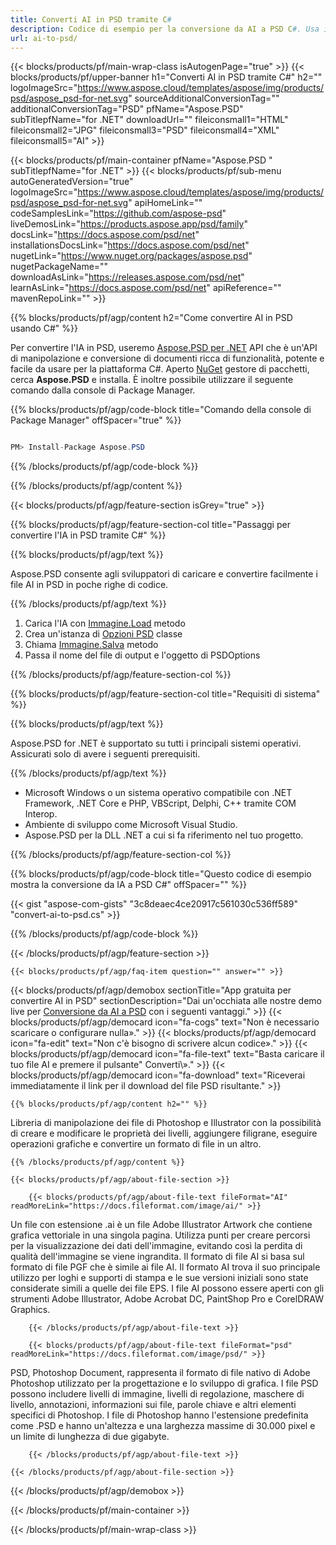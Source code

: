 ```yaml
---
title: Converti AI in PSD tramite C#
description: Codice di esempio per la conversione da AI a PSD C#. Usa il codice di esempio API per la conversione batch di file AI in PSD all'interno di VB.NET, ASP.Net o qualsiasi applicazione basata su .NET.
url: ai-to-psd/
---
```


{{< blocks/products/pf/main-wrap-class isAutogenPage="true" >}}
{{< blocks/products/pf/upper-banner h1="Converti AI in PSD tramite C#" h2="" logoImageSrc="https://www.aspose.cloud/templates/aspose/img/products/psd/aspose_psd-for-net.svg" sourceAdditionalConversionTag="" additionalConversionTag="PSD" pfName="Aspose.PSD" subTitlepfName="for .NET" downloadUrl="" fileiconsmall1="HTML" fileiconsmall2="JPG" fileiconsmall3="PSD" fileiconsmall4="XML" fileiconsmall5="AI" >}}

{{< blocks/products/pf/main-container pfName="Aspose.PSD " subTitlepfName="for .NET" >}}
{{< blocks/products/pf/sub-menu autoGeneratedVersion="true" logoImageSrc="https://www.aspose.cloud/templates/aspose/img/products/psd/aspose_psd-for-net.svg" apiHomeLink="" codeSamplesLink="https://github.com/aspose-psd" liveDemosLink="https://products.aspose.app/psd/family" docsLink="https://docs.aspose.com/psd/net" installationsDocsLink="https://docs.aspose.com/psd/net" nugetLink="https://www.nuget.org/packages/aspose.psd" nugetPackageName="" downloadAsLink="https://releases.aspose.com/psd/net" learnAsLink="https://docs.aspose.com/psd/net" apiReference="" mavenRepoLink="" >}}

{{% blocks/products/pf/agp/content h2="Come convertire AI in PSD usando C#" %}}

Per convertire l'IA in PSD, useremo <a href="/psd/{{< lang-code >}}net">Aspose.PSD per .NET</a> API che è un'API di manipolazione e conversione di documenti ricca di funzionalità, potente e facile da usare per la piattaforma C#. Aperto <a href="https://www.nuget.org/packages/aspose.psd">NuGet</a> gestore di pacchetti, cerca <b>Aspose.PSD</b> e installa. È inoltre possibile utilizzare il seguente comando dalla console di Package Manager.

{{% blocks/products/pf/agp/code-block title="Comando della console di Package Manager" offSpacer="true" %}}

```cs

PM> Install-Package Aspose.PSD

```

{{% /blocks/products/pf/agp/code-block %}}

{{% /blocks/products/pf/agp/content %}}

{{< blocks/products/pf/agp/feature-section isGrey="true" >}}

{{% blocks/products/pf/agp/feature-section-col title="Passaggi per convertire l'IA in PSD tramite C#" %}}

{{% blocks/products/pf/agp/text %}}

 Aspose.PSD consente agli sviluppatori di caricare e convertire facilmente i file AI in PSD in poche righe di codice.

{{% /blocks/products/pf/agp/text %}}

1. Carica l'IA con [Immagine.Load](https://apireference.aspose.com/psd/net/aspose.psd/image/methods/load/index) metodo
1. Crea un'istanza di [Opzioni PSD](https://apireference.aspose.com/psd/net/aspose.psd.imageoptions/PsdOptions) classe
1. Chiama [Immagine.Salva](https://apireference.aspose.com/psd/net/aspose.psd/image/methods/save/index) metodo
1. Passa il nome del file di output e l'oggetto di PSDOptions

{{% /blocks/products/pf/agp/feature-section-col %}}

{{% blocks/products/pf/agp/feature-section-col title="Requisiti di sistema" %}}

{{% blocks/products/pf/agp/text %}}

 Aspose.PSD for .NET è supportato su tutti i principali sistemi operativi. Assicurati solo di avere i seguenti prerequisiti.

{{% /blocks/products/pf/agp/text %}}

- Microsoft Windows o un sistema operativo compatibile con .NET Framework, .NET Core e PHP, VBScript, Delphi, C++ tramite COM Interop.
- Ambiente di sviluppo come Microsoft Visual Studio.
- Aspose.PSD per la DLL .NET a cui si fa riferimento nel tuo progetto.

{{% /blocks/products/pf/agp/feature-section-col %}}

{{% blocks/products/pf/agp/code-block title="Questo codice di esempio mostra la conversione da IA a PSD C#" offSpacer="" %}}

{{< gist "aspose-com-gists" "3c8deaec4ce20917c561030c536ff589" "convert-ai-to-psd.cs" >}}

{{% /blocks/products/pf/agp/code-block %}}

{{< /blocks/products/pf/agp/feature-section >}}

    {{< blocks/products/pf/agp/faq-item question="" answer="" >}}
 

<!-- aboutfile Starts -->

{{< blocks/products/pf/agp/demobox sectionTitle="App gratuita per convertire AI in PSD" sectionDescription="Dai un'occhiata alle nostre demo live per [Conversione da AI a PSD](https://products.aspose.app/psd/conversion/ai-to-psd) con i seguenti vantaggi." >}}
        {{< blocks/products/pf/agp/democard icon="fa-cogs" text="Non è necessario scaricare o configurare nulla»." >}}
        {{< blocks/products/pf/agp/democard icon="fa-edit" text="Non c'è bisogno di scrivere alcun codice»." >}}
        {{< blocks/products/pf/agp/democard icon="fa-file-text" text="Basta caricare il tuo file AI e premere il pulsante\" Converti\»." >}}
        {{< blocks/products/pf/agp/democard icon="fa-download" text="Riceverai immediatamente il link per il download del file PSD risultante." >}}

    {{% blocks/products/pf/agp/content h2="" %}}

Libreria di manipolazione dei file di Photoshop e Illustrator con la possibilità di creare e modificare le proprietà dei livelli, aggiungere filigrane, eseguire operazioni grafiche e convertire un formato di file in un altro.



    {{% /blocks/products/pf/agp/content %}}

    {{< blocks/products/pf/agp/about-file-section >}}

        {{< blocks/products/pf/agp/about-file-text fileFormat="AI" readMoreLink="https://docs.fileformat.com/image/ai/" >}}
Un file con estensione .ai è un file Adobe Illustrator Artwork che contiene grafica vettoriale in una singola pagina. Utilizza punti per creare percorsi per la visualizzazione dei dati dell'immagine, evitando così la perdita di qualità dell'immagine se viene ingrandita. Il formato di file AI si basa sul formato di file PGF che è simile ai file AI. Il formato AI trova il suo principale utilizzo per loghi e supporti di stampa e le sue versioni iniziali sono state considerate simili a quelle dei file EPS. I file AI possono essere aperti con gli strumenti Adobe Illustrator, Adobe Acrobat DC, PaintShop Pro e CorelDRAW Graphics.

        {{< /blocks/products/pf/agp/about-file-text >}}

        {{< blocks/products/pf/agp/about-file-text fileFormat="psd" readMoreLink="https://docs.fileformat.com/image/psd/" >}}
PSD, Photoshop Document, rappresenta il formato di file nativo di Adobe Photoshop utilizzato per la progettazione e lo sviluppo di grafica. I file PSD possono includere livelli di immagine, livelli di regolazione, maschere di livello, annotazioni, informazioni sui file, parole chiave e altri elementi specifici di Photoshop. I file di Photoshop hanno l'estensione predefinita come .PSD e hanno un'altezza e una larghezza massime di 30.000 pixel e un limite di lunghezza di due gigabyte.

        {{< /blocks/products/pf/agp/about-file-text >}}

    {{< /blocks/products/pf/agp/about-file-section >}}

{{< /blocks/products/pf/agp/demobox >}}

<!-- aboutfile Ends -->



{{< /blocks/products/pf/main-container >}}
    
{{< /blocks/products/pf/main-wrap-class >}}

